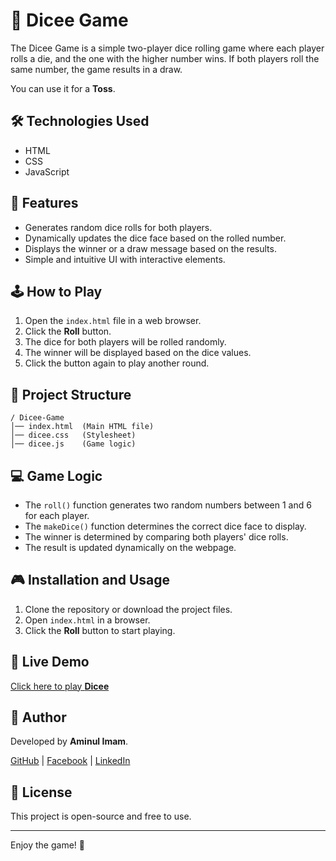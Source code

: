 # 🎲 Dicee Game

The Dicee Game is a simple two-player dice rolling game where each player rolls a die, and the one with the higher number wins. If both players roll the same number, the game results in a draw.

You can use it for a **Toss**.

## 🛠 Technologies Used
- HTML
- CSS
- JavaScript

## 📜 Features
- Generates random dice rolls for both players.
- Dynamically updates the dice face based on the rolled number.
- Displays the winner or a draw message based on the results.
- Simple and intuitive UI with interactive elements.

## 🕹️ How to Play
1. Open the `index.html` file in a web browser.
2. Click the **Roll** button.
3. The dice for both players will be rolled randomly.
4. The winner will be displayed based on the dice values.
5. Click the button again to play another round.

## 📂 Project Structure
```
/ Dicee-Game
│── index.html  (Main HTML file)
│── dicee.css   (Stylesheet)
│── dicee.js    (Game logic)
```

## 💻 Game Logic
- The `roll()` function generates two random numbers between 1 and 6 for each player.
- The `makeDice()` function determines the correct dice face to display.
- The winner is determined by comparing both players' dice rolls.
- The result is updated dynamically on the webpage.

## 🎮 Installation and Usage
1. Clone the repository or download the project files.
2. Open `index.html` in a browser.
3. Click the **Roll** button to start playing.

## 🚀 Live Demo

[Click here to play **Dicee**](https://aminul-38.github.io/Dicee/)

## 👤 Author
Developed by **Aminul Imam**.

[GitHub](https://github.com/aminul-38) | [Facebook](https://www.facebook.com/aminul2507/) | [LinkedIn](https://www.linkedin.com/in/aminul38/)

## 📝 License

This project is open-source and free to use.


---

Enjoy the game! 🎲
